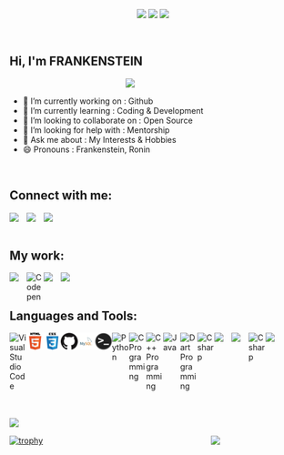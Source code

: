 <p align="center">
<img width="250px"src="https://thumbs.gfycat.com/ValidPitifulGnu-size_restricted.gif">
<img width="250px" src="https://i.pinimg.com/originals/df/16/bf/df16bf2d5be8cd64c3d10e685babec22.gif">
<img width="250px" src="https://thumbs.gfycat.com/ValidPitifulGnu-size_restricted.gif">
</p>
<br>

## Hi, I'm FRANKENSTEIN
<img align="right" width="300px" src="https://i.pinimg.com/originals/28/02/00/28020003d4a493c78d8202ba6c35f179.gif">
<br>

- 🔭 I’m currently working on       : Github
- 🌱 I’m currently learning         : Coding & Development
- 👯 I’m looking to collaborate on  : Open Source 
- 🤔 I’m looking for help with      : Mentorship
- 💬 Ask me about                   : My Interests & Hobbies
- 😄 Pronouns                       : Frankenstein, Ronin

<br>

## Connect with me:
<img align="left" width="30px" src="https://img.icons8.com/fluent/50/000000/facebook-new.png" />
<img align="left" width="30px" src="https://img.icons8.com/fluent/48/000000/instagram-new.png"/>
<img align="left" width="30px" src="https://img.icons8.com/fluent/48/000000/linkedin.png"/>

<br>
<br>

## My work:
<img align="left" width="30px" src="https://img.icons8.com/fluent/48/000000/github.png"/>
<img align="left" alt="Codepen" width="30px" src="https://img.icons8.com/ios-filled/50/000000/codepen.png" />
<img align="left" width="30px" src="https://upload.wikimedia.org/wikipedia/commons/4/40/HackerRank_Icon-1000px.png">
<img align="left" width="30px" src="https://lh3.googleusercontent.com/proxy/dbX96pLWH6KV7tyxHvoAq5voRhBKlKWrvjzOxV5OYyW9o2waCfBwHtA5RF0LEqdOoqj7HJs3T4r07HLNtZz5Kl0w21cgGy0aLog8_41C1SQYroG37hY">

<br>
<br>

## Languages and Tools:
<img align="left" alt="Visual Studio Code" width="30px" src="https://img.icons8.com/fluent/48/000000/visual-studio-code-2019.png" />
<img align="left" alt="HTML5" width="30px" src="https://raw.githubusercontent.com/github/explore/80688e429a7d4ef2fca1e82350fe8e3517d3494d/topics/html/html.png" />
<img align="left" alt="CSS3" width="30px" src="https://raw.githubusercontent.com/github/explore/80688e429a7d4ef2fca1e82350fe8e3517d3494d/topics/css/css.png" />
<img align="left" alt="GitHub" width="30px" src="https://raw.githubusercontent.com/github/explore/78df643247d429f6cc873026c0622819ad797942/topics/github/github.png" />
<img align="left" alt="MySQL" width="30px" src="https://raw.githubusercontent.com/github/explore/80688e429a7d4ef2fca1e82350fe8e3517d3494d/topics/mysql/mysql.png" />
<img align="left" alt="Terminal" width="30px" src="https://raw.githubusercontent.com/github/explore/80688e429a7d4ef2fca1e82350fe8e3517d3494d/topics/terminal/terminal.png" />
<img align="left" alt="Python" width="30px" src="https://img.icons8.com/color/48/000000/python.png" /> 
<img align="left" alt="C Programming" width="30px" src="https://img.icons8.com/color/48/000000/c-programming.png" />
<img align="left" alt="C++ Programming" width="30px" src="https://img.icons8.com/color/48/000000/c-plus-plus-logo.png" />
<img align="left" alt="Java" width="30px" src="https://img.icons8.com/color/48/000000/java-coffee-cup-logo.png" />
<img align="left" alt="Dart Programming" width="30px" src="https://img.icons8.com/color/48/000000/dart.png" />
<img align="left" alt="C sharp" width="30px" src="https://img.icons8.com/color/48/000000/c-sharp-logo.png" />
<img align="left" width="30px" src="https://upload.wikimedia.org/wikipedia/commons/thumb/3/38/Jupyter_logo.svg/1200px-Jupyter_logo.svg.png">
<img align="left" width="30px" src="https://avatars2.githubusercontent.com/u/33467679?s=400&v=4g">
<img align="left" alt="C sharp" width="30px" src="https://techcrunch.com/wp-content/uploads/2013/08/canva-circle-logo.png?w=1024" />
<img align="left" width="30px" src="https://lh3.googleusercontent.com/proxy/dbX96pLWH6KV7tyxHvoAq5voRhBKlKWrvjzOxV5OYyW9o2waCfBwHtA5RF0LEqdOoqj7HJs3T4r07HLNtZz5Kl0w21cgGy0aLog8_41C1SQYroG37hY">
<br>
<br>
<br>
<br>
<br>
<br>
<br>
<br>
<p align="center>
<img align="right" src="https://github-readme-stats.vercel.app/api?username=I-AM-FRANKENSTEIN&&show_icons=true&title_color=151515&icon_color=00FF7F&text_color=000000&bg_color=ffffff" height="175px">
<img align="left" src="https://github-readme-stats.vercel.app/api/top-langs/?username=I-AM-FRANKENSTEIN&hide=TeX&layout=compact" >
</p>
<br>
<p align="center">
<img align="right" width="150px" src="https://camo.githubusercontent.com/f991b3432f988f2fe400e8134cdbeccc72d3e668/68747470733a2f2f7265732e636c6f7564696e6172792e636f6d2f646576706f73742f696d6167652f66657463682f732d2d3373526c393931582d2d2f68747470733a2f2f6769746875622e636f6d2f6e70656e7472656c2f6f63746f636c697070792f626c6f622f6d61737465722f676966732f74656e7461636c65732e67696625334672617725334474727565">

[![trophy](https://github-profile-trophy.vercel.app/?username=I-AM-FRANKENSTEIN&theme=light)](https://github.com/ryo-ma/github-profile-trophy)
</p>
